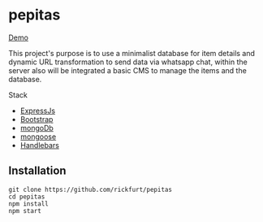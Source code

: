 # pepitas

[Demo](https://pepitas-test.herokuapp.com/)

This project's purpose is to use a minimalist database for item details and dynamic URL transformation to send data via whatsapp chat, within the server also will be integrated a basic  CMS  to manage the items and the database.

Stack
+ [ExpressJs](http://expressjs.com/)
+ [Bootstrap](https://getbootstrap.com/)
+ [mongoDb](https://www.mongodb.com/)
+ [mongoose](https://mongoosejs.com/docs/)
+ [Handlebars](https://handlebarsjs.com/)

## Installation 

	git clone https://github.com/rickfurt/pepitas
    cd pepitas
    npm install
    npm start
